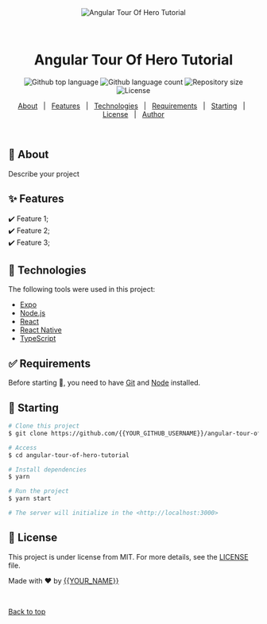 <div align="center" id="top"> 
  <img src="./.github/app.gif" alt="Angular Tour Of Hero Tutorial" />

  &#xa0;

  <!-- <a href="https://angulartourofherotutorial.netlify.app">Demo</a> -->
</div>

<h1 align="center">Angular Tour Of Hero Tutorial</h1>

<p align="center">
  <img alt="Github top language" src="https://img.shields.io/github/languages/top/{{YOUR_GITHUB_USERNAME}}/angular-tour-of-hero-tutorial?color=56BEB8">

  <img alt="Github language count" src="https://img.shields.io/github/languages/count/{{YOUR_GITHUB_USERNAME}}/angular-tour-of-hero-tutorial?color=56BEB8">

  <img alt="Repository size" src="https://img.shields.io/github/repo-size/{{YOUR_GITHUB_USERNAME}}/angular-tour-of-hero-tutorial?color=56BEB8">

  <img alt="License" src="https://img.shields.io/github/license/{{YOUR_GITHUB_USERNAME}}/angular-tour-of-hero-tutorial?color=56BEB8">

  <!-- <img alt="Github issues" src="https://img.shields.io/github/issues/{{YOUR_GITHUB_USERNAME}}/angular-tour-of-hero-tutorial?color=56BEB8" /> -->

  <!-- <img alt="Github forks" src="https://img.shields.io/github/forks/{{YOUR_GITHUB_USERNAME}}/angular-tour-of-hero-tutorial?color=56BEB8" /> -->

  <!-- <img alt="Github stars" src="https://img.shields.io/github/stars/{{YOUR_GITHUB_USERNAME}}/angular-tour-of-hero-tutorial?color=56BEB8" /> -->
</p>

<!-- Status -->

<!-- <h4 align="center"> 
	🚧  Angular Tour Of Hero Tutorial 🚀 Under construction...  🚧
</h4> 

<hr> -->

<p align="center">
  <a href="#dart-about">About</a> &#xa0; | &#xa0; 
  <a href="#sparkles-features">Features</a> &#xa0; | &#xa0;
  <a href="#rocket-technologies">Technologies</a> &#xa0; | &#xa0;
  <a href="#white_check_mark-requirements">Requirements</a> &#xa0; | &#xa0;
  <a href="#checkered_flag-starting">Starting</a> &#xa0; | &#xa0;
  <a href="#memo-license">License</a> &#xa0; | &#xa0;
  <a href="https://github.com/{{YOUR_GITHUB_USERNAME}}" target="_blank">Author</a>
</p>

<br>

## :dart: About ##

Describe your project

## :sparkles: Features ##

:heavy_check_mark: Feature 1;\
:heavy_check_mark: Feature 2;\
:heavy_check_mark: Feature 3;

## :rocket: Technologies ##

The following tools were used in this project:

- [Expo](https://expo.io/)
- [Node.js](https://nodejs.org/en/)
- [React](https://pt-br.reactjs.org/)
- [React Native](https://reactnative.dev/)
- [TypeScript](https://www.typescriptlang.org/)

## :white_check_mark: Requirements ##

Before starting :checkered_flag:, you need to have [Git](https://git-scm.com) and [Node](https://nodejs.org/en/) installed.

## :checkered_flag: Starting ##

```bash
# Clone this project
$ git clone https://github.com/{{YOUR_GITHUB_USERNAME}}/angular-tour-of-hero-tutorial

# Access
$ cd angular-tour-of-hero-tutorial

# Install dependencies
$ yarn

# Run the project
$ yarn start

# The server will initialize in the <http://localhost:3000>
```

## :memo: License ##

This project is under license from MIT. For more details, see the [LICENSE](LICENSE.md) file.


Made with :heart: by <a href="https://github.com/{{YOUR_GITHUB_USERNAME}}" target="_blank">{{YOUR_NAME}}</a>

&#xa0;

<a href="#top">Back to top</a>
